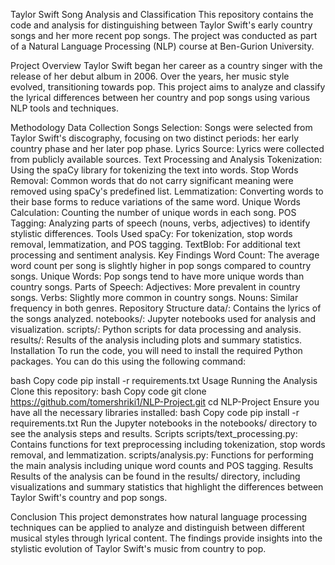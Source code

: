 Taylor Swift Song Analysis and Classification
This repository contains the code and analysis for distinguishing between Taylor Swift's early country songs and her more recent pop songs. The project was conducted as part of a Natural Language Processing (NLP) course at Ben-Gurion University.

Project Overview
Taylor Swift began her career as a country singer with the release of her debut album in 2006. Over the years, her music style evolved, transitioning towards pop. This project aims to analyze and classify the lyrical differences between her country and pop songs using various NLP tools and techniques.

Methodology
Data Collection
Songs Selection: Songs were selected from Taylor Swift's discography, focusing on two distinct periods: her early country phase and her later pop phase.
Lyrics Source: Lyrics were collected from publicly available sources.
Text Processing and Analysis
Tokenization: Using the spaCy library for tokenizing the text into words.
Stop Words Removal: Common words that do not carry significant meaning were removed using spaCy's predefined list.
Lemmatization: Converting words to their base forms to reduce variations of the same word.
Unique Words Calculation: Counting the number of unique words in each song.
POS Tagging: Analyzing parts of speech (nouns, verbs, adjectives) to identify stylistic differences.
Tools Used
spaCy: For tokenization, stop words removal, lemmatization, and POS tagging.
TextBlob: For additional text processing and sentiment analysis.
Key Findings
Word Count: The average word count per song is slightly higher in pop songs compared to country songs.
Unique Words: Pop songs tend to have more unique words than country songs.
Parts of Speech:
Adjectives: More prevalent in country songs.
Verbs: Slightly more common in country songs.
Nouns: Similar frequency in both genres.
Repository Structure
data/: Contains the lyrics of the songs analyzed.
notebooks/: Jupyter notebooks used for analysis and visualization.
scripts/: Python scripts for data processing and analysis.
results/: Results of the analysis including plots and summary statistics.
Installation
To run the code, you will need to install the required Python packages. You can do this using the following command:

bash
Copy code
pip install -r requirements.txt
Usage
Running the Analysis
Clone this repository:
bash
Copy code
git clone https://github.com/tomershriki1/NLP-Project.git
cd NLP-Project
Ensure you have all the necessary libraries installed:
bash
Copy code
pip install -r requirements.txt
Run the Jupyter notebooks in the notebooks/ directory to see the analysis steps and results.
Scripts
scripts/text_processing.py: Contains functions for text preprocessing including tokenization, stop words removal, and lemmatization.
scripts/analysis.py: Functions for performing the main analysis including unique word counts and POS tagging.
Results
Results of the analysis can be found in the results/ directory, including visualizations and summary statistics that highlight the differences between Taylor Swift's country and pop songs.

Conclusion
This project demonstrates how natural language processing techniques can be applied to analyze and distinguish between different musical styles through lyrical content. The findings provide insights into the stylistic evolution of Taylor Swift's music from country to pop.
